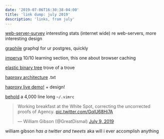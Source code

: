 ```yaml
---
date: '2019-07-06T16:30:38-04:00'
title: 'link dump: july 2019'
description: 'links, from july'
---
```


[web-server-survey](https://news.netcraft.com/archives/2017/06/27/june-2017-web-server-survey.html) interesting stats (internet wide) re web-servers, more interesting design

[graphile](https://www.graphile.org/) graphql for ur postgres, quickly 

[imperva](https://www.imperva.com/learn/performance/cdn-and-ssl-tls/) 10/10 learning section, this one about browser caching

[elastic binary tree](http://wtarreau.blogspot.com/2011/12/elastic-binary-trees-ebtree.html) trove of a trove

[haproxy architecture](http://www.haproxy.org/download/1.2/doc/architecture.txt) .txt

[haproxy live demo!](http://demo.haproxy.org/) + design!

[behold](https://github.com/blueyed/dotfiles/blob/master/vimrc) a 4,000 line long `~/.vimrc`

<blockquote class="twitter-tweet" data-lang="en"><p lang="en" dir="ltr">Working breakfast at the White Spot, correcting the uncorrected proofs of Agency. <a href="https://t.co/GqlU68Hi7A">pic.twitter.com/GqlU68Hi7A</a></p>&mdash; William Gibson (@GreatDismal) <a href="https://twitter.com/GreatDismal/status/1148623822175629315?ref_src=twsrc%5Etfw">July 9, 2019</a></blockquote>
<script async src="https://platform.twitter.com/widgets.js" charset="utf-8"></script>

william gibson _has a twitter_ *and tweets* aka will i ever accomplish anything

